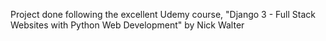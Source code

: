 Project done following the excellent Udemy course, "Django 3 - Full Stack Websites with Python Web Development" by Nick Walter